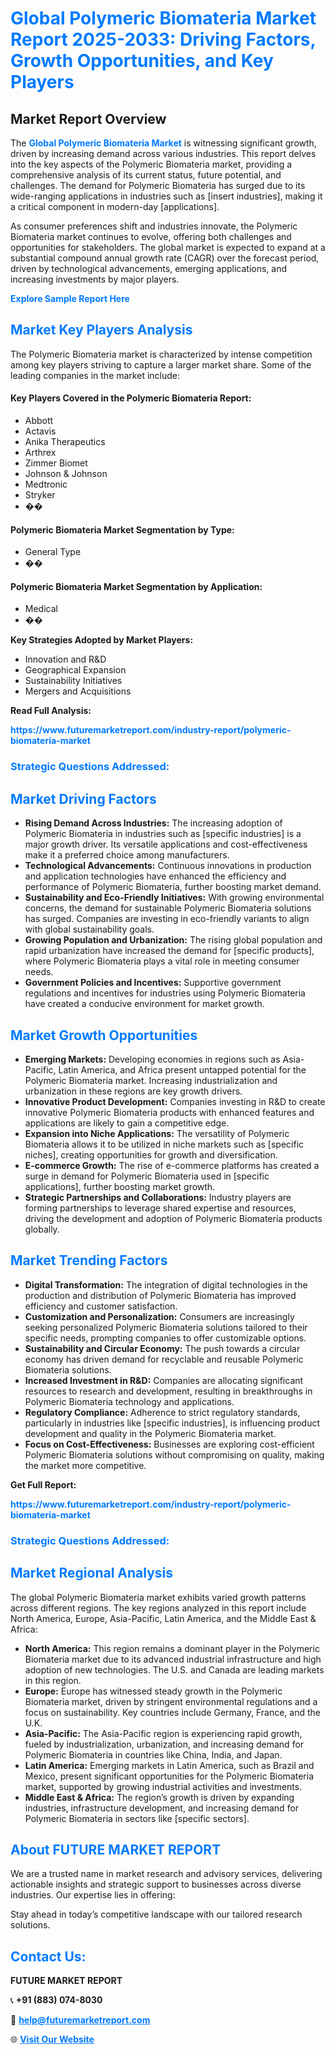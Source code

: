 <h1 style="color: #007BFF;">Global Polymeric Biomateria Market Report 2025-2033: Driving Factors, Growth Opportunities, and Key Players</h1>

<section id="overview">
<h2>Market Report Overview</h2>
<p>The <a href="https://www.futuremarketreport.com/industry-report/polymeric-biomateria-market" style="color: #007BFF; text-decoration: none;"><strong>Global Polymeric Biomateria Market</strong></a> is witnessing significant growth, driven by increasing demand across various industries. This report delves into the key aspects of the Polymeric Biomateria market, providing a comprehensive analysis of its current status, future potential, and challenges. The demand for Polymeric Biomateria has surged due to its wide-ranging applications in industries such as [insert industries], making it a critical component in modern-day [applications].</p>
<p>As consumer preferences shift and industries innovate, the Polymeric Biomateria market continues to evolve, offering both challenges and opportunities for stakeholders. The global market is expected to expand at a substantial compound annual growth rate (CAGR) over the forecast period, driven by technological advancements, emerging applications, and increasing investments by major players.</p>
</section>

<section id="overview">
<p><a href="https://www.futuremarketreport.com/request-sample/reportId=113744" style="color: #007BFF; text-decoration: none;"><strong>Explore Sample Report Here</strong></a></p>
</section>

<section id="key-players">
<h2 style="color: #007BFF;">Market Key Players Analysis</h2>
<p>The Polymeric Biomateria market is characterized by intense competition among key players striving to capture a larger market share. Some of the leading companies in the market include:</p>
<h4>Key Players Covered in the Polymeric Biomateria Report:</h4>
<ul><li>Abbott</li><li>Actavis</li><li>Anika Therapeutics</li><li>Arthrex</li><li>Zimmer Biomet</li><li>Johnson &amp; Johnson</li><li>Medtronic</li><li>Stryker</li><li>��</li></ul>
<h4>Polymeric Biomateria Market Segmentation by Type:</h4>
<ul><li>General Type</li><li>��</li></ul>

<h4>Polymeric Biomateria Market Segmentation by Application:</h4>
<ul><li>Medical</li><li>��</li></ul>
<p><strong>Key Strategies Adopted by Market Players:</strong></p>
<ul>
<li>Innovation and R&D</li>
<li>Geographical Expansion</li>
<li>Sustainability Initiatives</li>
<li>Mergers and Acquisitions</li>
</ul>
</section>

<section>
<p><strong>Read Full Analysis: </strong></p><a href="https://www.futuremarketreport.com/industry-report/polymeric-biomateria-market" style="color: #007BFF; text-decoration: none;"><strong>https://www.futuremarketreport.com/industry-report/polymeric-biomateria-market</strong></a>
<h3 style="color: #007BFF;">Strategic Questions Addressed:</h3>
</section>

<section id="driving-factors">
<h2 style="color: #007BFF;">Market Driving Factors</h2>
<ul>
<li><strong>Rising Demand Across Industries:</strong> The increasing adoption of Polymeric Biomateria in industries such as [specific industries] is a major growth driver. Its versatile applications and cost-effectiveness make it a preferred choice among manufacturers.</li>
<li><strong>Technological Advancements:</strong> Continuous innovations in production and application technologies have enhanced the efficiency and performance of Polymeric Biomateria, further boosting market demand.</li>
<li><strong>Sustainability and Eco-Friendly Initiatives:</strong> With growing environmental concerns, the demand for sustainable Polymeric Biomateria solutions has surged. Companies are investing in eco-friendly variants to align with global sustainability goals.</li>
<li><strong>Growing Population and Urbanization:</strong> The rising global population and rapid urbanization have increased the demand for [specific products], where Polymeric Biomateria plays a vital role in meeting consumer needs.</li>
<li><strong>Government Policies and Incentives:</strong> Supportive government regulations and incentives for industries using Polymeric Biomateria have created a conducive environment for market growth.</li>
</ul>
</section>

<section id="growth-opportunities">
<h2 style="color: #007BFF;">Market Growth Opportunities</h2>
<ul>
<li><strong>Emerging Markets:</strong> Developing economies in regions such as Asia-Pacific, Latin America, and Africa present untapped potential for the Polymeric Biomateria market. Increasing industrialization and urbanization in these regions are key growth drivers.</li>
<li><strong>Innovative Product Development:</strong> Companies investing in R&D to create innovative Polymeric Biomateria products with enhanced features and applications are likely to gain a competitive edge.</li>
<li><strong>Expansion into Niche Applications:</strong> The versatility of Polymeric Biomateria allows it to be utilized in niche markets such as [specific niches], creating opportunities for growth and diversification.</li>
<li><strong>E-commerce Growth:</strong> The rise of e-commerce platforms has created a surge in demand for Polymeric Biomateria used in [specific applications], further boosting market growth.</li>
<li><strong>Strategic Partnerships and Collaborations:</strong> Industry players are forming partnerships to leverage shared expertise and resources, driving the development and adoption of Polymeric Biomateria products globally.</li>
</ul>
</section>

<section id="trending-factors">
<h2 style="color: #007BFF;">Market Trending Factors</h2>
<ul>
<li><strong>Digital Transformation:</strong> The integration of digital technologies in the production and distribution of Polymeric Biomateria has improved efficiency and customer satisfaction.</li>
<li><strong>Customization and Personalization:</strong> Consumers are increasingly seeking personalized Polymeric Biomateria solutions tailored to their specific needs, prompting companies to offer customizable options.</li>
<li><strong>Sustainability and Circular Economy:</strong> The push towards a circular economy has driven demand for recyclable and reusable Polymeric Biomateria solutions.</li>
<li><strong>Increased Investment in R&D:</strong> Companies are allocating significant resources to research and development, resulting in breakthroughs in Polymeric Biomateria technology and applications.</li>
<li><strong>Regulatory Compliance:</strong> Adherence to strict regulatory standards, particularly in industries like [specific industries], is influencing product development and quality in the Polymeric Biomateria market.</li>
<li><strong>Focus on Cost-Effectiveness:</strong> Businesses are exploring cost-efficient Polymeric Biomateria solutions without compromising on quality, making the market more competitive.</li>
</ul>
</section>

<section>
<p><strong>Get Full Report: </strong></p><a href="https://www.futuremarketreport.com/industry-report/polymeric-biomateria-market" style="color: #007BFF; text-decoration: none;"><strong>https://www.futuremarketreport.com/industry-report/polymeric-biomateria-market</strong></a>
<h3 style="color: #007BFF;">Strategic Questions Addressed:</h3>
</section>


<section id="regional-analysis">
<h2 style="color: #007BFF;">Market Regional Analysis</h2>
<p>The global Polymeric Biomateria market exhibits varied growth patterns across different regions. The key regions analyzed in this report include North America, Europe, Asia-Pacific, Latin America, and the Middle East & Africa:</p>
<ul>
<li><strong>North America:</strong> This region remains a dominant player in the Polymeric Biomateria market due to its advanced industrial infrastructure and high adoption of new technologies. The U.S. and Canada are leading markets in this region.</li>
<li><strong>Europe:</strong> Europe has witnessed steady growth in the Polymeric Biomateria market, driven by stringent environmental regulations and a focus on sustainability. Key countries include Germany, France, and the U.K.</li>
<li><strong>Asia-Pacific:</strong> The Asia-Pacific region is experiencing rapid growth, fueled by industrialization, urbanization, and increasing demand for Polymeric Biomateria in countries like China, India, and Japan.</li>
<li><strong>Latin America:</strong> Emerging markets in Latin America, such as Brazil and Mexico, present significant opportunities for the Polymeric Biomateria market, supported by growing industrial activities and investments.</li>
<li><strong>Middle East & Africa:</strong> The region’s growth is driven by expanding industries, infrastructure development, and increasing demand for Polymeric Biomateria in sectors like [specific sectors].</li>
</ul>
</section>

<footer>
<h2 style="color: #007BFF;">About FUTURE MARKET REPORT</h2>
<p>We are a trusted name in market research and advisory services, delivering actionable insights and strategic support to businesses across diverse industries. Our expertise lies in offering:</p>

<p>Stay ahead in today’s competitive landscape with our tailored research solutions.</p>

<h2 style="color: #007BFF;">Contact Us:</h2>
<p><strong>FUTURE MARKET REPORT</strong></p>
<p>📞 <strong>+91 (883) 074-8030</strong></p>
<p>📧 <strong><a href="mailto:help@futuremarketreport.com" style="color: #007BFF;">help@futuremarketreport.com</a></strong></p>
<p>🌐 <strong><a href="https://www.futuremarketreport.com/" style="color: #007BFF;">Visit Our Website</a></strong></p>
</footer>